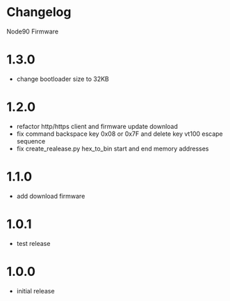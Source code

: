 # Changelog

Node90 Firmware

# 1.3.0
- change bootloader size to 32KB

# 1.2.0
- refactor http/https client and firmware update download
- fix command backspace key 0x08 or 0x7F and delete key vt100 escape sequence
- fix create_realease.py hex_to_bin start and end memory addresses

# 1.1.0
- add download firmware

# 1.0.1
- test release

# 1.0.0
- initial release